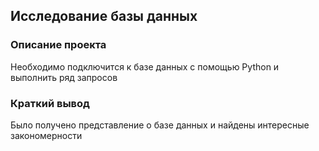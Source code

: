 ## Исследование базы данных
### Описание проекта
Необходимо подключится к базе данных с помощью Python и выполнить ряд запросов
### Краткий вывод
Было получено представление о базе данных и найдены интересные закономерности
